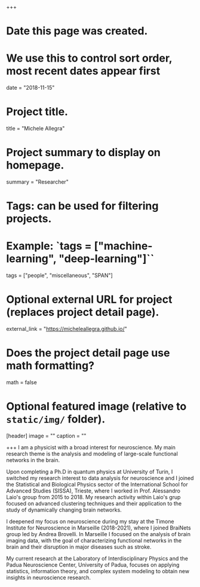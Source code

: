 +++
# Date this page was created.
# We use this to control sort order, most recent dates appear first
date = "2018-11-15"

# Project title.
title = "Michele Allegra"

# Project summary to display on homepage.
summary = "Researcher"

# Tags: can be used for filtering projects.
# Example: `tags = ["machine-learning", "deep-learning"]``
tags = ["people", "miscellaneous", "SPAN"]

# Optional external URL for project (replaces project detail page).
external_link = "https://micheleallegra.github.io/"

# Does the project detail page use math formatting?
math = false

# Optional featured image (relative to `static/img/` folder).
[header]
image = ""
caption = ""

+++
I am a physicist with a broad interest for neuroscience. My main research theme is the analysis and modeling of large-scale functional networks in the brain.

Upon completing a Ph.D in quantum physics at University of Turin, I switched my research interest to data analysis for neuroscience and I joined the Statistical and Biological Physics sector of the International School for Advanced Studies (SISSA), Trieste, where I worked in Prof. Alessandro Laio's group from 2015 to 2018. My research activity within Laio's grup focused on advanced clustering techniques and their application to the study of dynamically changing brain networks.

I deepened my focus on neuroscience during my stay at the Timone Institute for Neuroscience in Marseille (2018-2021), where I joined BraiNets group led by Andrea Brovelli. In Marseille I focused on the analysis of brain imaging data, with the goal of characterizing functional networks in the brain and their disruption in major diseases such as stroke.

My current research at the Laboratory of Interdisciplinary Physics and the Padua Neuroscience Center, University of Padua, focuses on applying statistics, information theory, and complex system modeling to obtain new insights in neuroscience research.
